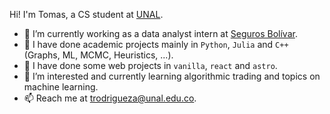 Hi! I'm Tomas, a CS student at [UNAL](https://en.wikipedia.org/wiki/National_University_of_Colombia). 

- 🔭 I’m currently working as a data analyst intern at [Seguros Bolívar](https://www.linkedin.com/company/seguros-bolivar/?originalSubdomain=co).
- 📓 I have done academic projects mainly in `Python`, `Julia` and `C++` (Graphs, ML, MCMC, Heuristics, ...).
- 📙 I have done some web projects in `vanilla`, `react` and `astro`.
- 🌱 I’m interested and currently learning algorithmic trading and topics on machine learning.
- 📫 Reach me at [trodrigueza@unal.edu.co](mailto:trodrigueza@unal.edu.co).

<!--
**trodrigueza/trodrigueza** is a ✨ _special_ ✨ repository because its `README.md` (this file) appears on your GitHub profile.

Here are some ideas to get you started:

- 🔭 I’m currently working on ...
- 🌱 I’m currently learning ...
- 👯 I’m looking to collaborate on ...
- 🤔 I’m looking for help with ...
- 💬 Ask me about ...
- 📫 How to reach me: ...
- 😄 Pronouns: ...
- ⚡ Fun fact: ...
-->
